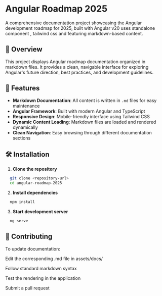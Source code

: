 # Angular Roadmap 2025

A comprehensive documentation project showcasing the Angular development roadmap for 2025, built with Angular v20 uses standalone component , tailwind css and featuring markdown-based content.

## 📖 Overview

This project displays Angular roadmap documentation organized in markdown files. It provides a clean, navigable interface for exploring Angular's future direction, best practices, and development guidelines.

## 🚀 Features

- **Markdown Documentation**: All content is written in `.md` files for easy maintenance
- **Angular Framework**: Built with modern Angular and TypeScript
- **Responsive Design**: Mobile-friendly interface using Tailwind CSS
- **Dynamic Content Loading**: Markdown files are loaded and rendered dynamically
- **Clean Navigation**: Easy browsing through different documentation sections

## 🛠️ Installation

1. **Clone the repository**

```bash
  git clone <repository-url>
  cd angular-roadmap-2025
```

2. **Install dependencies**

```bash
  npm install
```

3. **Start development server**

```bash
  ng serve
```

## 🤝 Contributing

To update documentation:

Edit the corresponding .md file in assets/docs/

Follow standard markdown syntax

Test the rendering in the application

Submit a pull request
